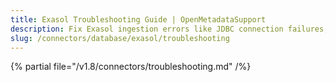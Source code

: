 ```yaml
---
title: Exasol Troubleshooting Guide | OpenMetadataSupport
description: Fix Exasol ingestion errors like JDBC connection failures, incorrect credentials, or schema parsing issues.
slug: /connectors/database/exasol/troubleshooting
---
```


{% partial file="/v1.8/connectors/troubleshooting.md" /%}
